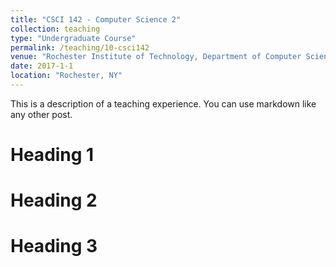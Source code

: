 ```yaml
---
title: "CSCI 142 - Computer Science 2"
collection: teaching
type: "Undergraduate Course"
permalink: /teaching/10-csci142
venue: "Rochester Institute of Technology, Department of Computer Science"
date: 2017-1-1
location: "Rochester, NY"
---
```


This is a description of a teaching experience. You can use markdown like any other post.

Heading 1
======

Heading 2
======

Heading 3
======

